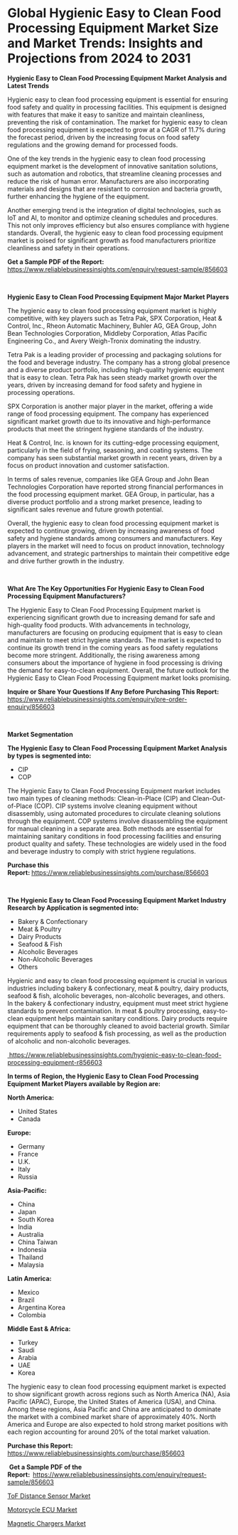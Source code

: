 <p><h1>Global Hygienic Easy to Clean Food Processing Equipment Market Size and Market Trends: Insights and Projections from 2024 to 2031</h1></p><p><strong>Hygienic Easy to Clean Food Processing Equipment Market Analysis and Latest Trends</strong></p>
<p><p>Hygienic easy to clean food processing equipment is essential for ensuring food safety and quality in processing facilities. This equipment is designed with features that make it easy to sanitize and maintain cleanliness, preventing the risk of contamination. The market for hygienic easy to clean food processing equipment is expected to grow at a CAGR of 11.7% during the forecast period, driven by the increasing focus on food safety regulations and the growing demand for processed foods.</p><p>One of the key trends in the hygienic easy to clean food processing equipment market is the development of innovative sanitation solutions, such as automation and robotics, that streamline cleaning processes and reduce the risk of human error. Manufacturers are also incorporating materials and designs that are resistant to corrosion and bacteria growth, further enhancing the hygiene of the equipment.</p><p>Another emerging trend is the integration of digital technologies, such as IoT and AI, to monitor and optimize cleaning schedules and procedures. This not only improves efficiency but also ensures compliance with hygiene standards. Overall, the hygienic easy to clean food processing equipment market is poised for significant growth as food manufacturers prioritize cleanliness and safety in their operations.</p></p>
<p><strong>Get a Sample PDF of the Report:&nbsp;</strong> <a href="https://www.reliablebusinessinsights.com/enquiry/request-sample/856603">https://www.reliablebusinessinsights.com/enquiry/request-sample/856603</a></p>
<p>&nbsp;</p>
<p><strong>Hygienic Easy to Clean Food Processing Equipment Major Market Players</strong></p>
<p><p>The hygienic easy to clean food processing equipment market is highly competitive, with key players such as Tetra Pak, SPX Corporation, Heat & Control, Inc., Rheon Automatic Machinery, Buhler AG, GEA Group, John Bean Technologies Corporation, Middleby Corporation, Atlas Pacific Engineering Co., and Avery Weigh-Tronix dominating the industry.</p><p>Tetra Pak is a leading provider of processing and packaging solutions for the food and beverage industry. The company has a strong global presence and a diverse product portfolio, including high-quality hygienic equipment that is easy to clean. Tetra Pak has seen steady market growth over the years, driven by increasing demand for food safety and hygiene in processing operations.</p><p>SPX Corporation is another major player in the market, offering a wide range of food processing equipment. The company has experienced significant market growth due to its innovative and high-performance products that meet the stringent hygiene standards of the industry.</p><p>Heat & Control, Inc. is known for its cutting-edge processing equipment, particularly in the field of frying, seasoning, and coating systems. The company has seen substantial market growth in recent years, driven by a focus on product innovation and customer satisfaction.</p><p>In terms of sales revenue, companies like GEA Group and John Bean Technologies Corporation have reported strong financial performances in the food processing equipment market. GEA Group, in particular, has a diverse product portfolio and a strong market presence, leading to significant sales revenue and future growth potential.</p><p>Overall, the hygienic easy to clean food processing equipment market is expected to continue growing, driven by increasing awareness of food safety and hygiene standards among consumers and manufacturers. Key players in the market will need to focus on product innovation, technology advancement, and strategic partnerships to maintain their competitive edge and drive further growth in the industry.</p></p>
<p>&nbsp;</p>
<p><strong>What Are The Key Opportunities For Hygienic Easy to Clean Food Processing Equipment Manufacturers?</strong></p>
<p><p>The Hygienic Easy to Clean Food Processing Equipment market is experiencing significant growth due to increasing demand for safe and high-quality food products. With advancements in technology, manufacturers are focusing on producing equipment that is easy to clean and maintain to meet strict hygiene standards. The market is expected to continue its growth trend in the coming years as food safety regulations become more stringent. Additionally, the rising awareness among consumers about the importance of hygiene in food processing is driving the demand for easy-to-clean equipment. Overall, the future outlook for the Hygienic Easy to Clean Food Processing Equipment market looks promising.</p></p>
<p><strong>Inquire or Share Your Questions If Any Before Purchasing This Report:</strong> <a href="https://www.reliablebusinessinsights.com/enquiry/pre-order-enquiry/856603">https://www.reliablebusinessinsights.com/enquiry/pre-order-enquiry/856603</a></p>
<p>&nbsp;</p>
<p><strong>Market Segmentation</strong></p>
<p><strong>The Hygienic Easy to Clean Food Processing Equipment Market Analysis by types is segmented into:</strong></p>
<p><ul><li>CIP</li><li>COP</li></ul></p>
<p><p>The Hygienic Easy to Clean Food Processing Equipment market includes two main types of cleaning methods: Clean-in-Place (CIP) and Clean-Out-of-Place (COP). CIP systems involve cleaning equipment without disassembly, using automated procedures to circulate cleaning solutions through the equipment. COP systems involve disassembling the equipment for manual cleaning in a separate area. Both methods are essential for maintaining sanitary conditions in food processing facilities and ensuring product quality and safety. These technologies are widely used in the food and beverage industry to comply with strict hygiene regulations.</p></p>
<p><strong>Purchase this Report:&nbsp;</strong><a href="https://www.reliablebusinessinsights.com/purchase/856603">https://www.reliablebusinessinsights.com/purchase/856603</a></p>
<p>&nbsp;</p>
<p><strong>The Hygienic Easy to Clean Food Processing Equipment Market Industry Research by Application is segmented into:</strong></p>
<p><ul><li>Bakery & Confectionary</li><li>Meat & Poultry</li><li>Dairy Products</li><li>Seafood & Fish</li><li>Alcoholic Beverages</li><li>Non-Alcoholic Beverages</li><li>Others</li></ul></p>
<p><p>Hygienic and easy to clean food processing equipment is crucial in various industries including bakery & confectionary, meat & poultry, dairy products, seafood & fish, alcoholic beverages, non-alcoholic beverages, and others. In the bakery & confectionary industry, equipment must meet strict hygiene standards to prevent contamination. In meat & poultry processing, easy-to-clean equipment helps maintain sanitary conditions. Dairy products require equipment that can be thoroughly cleaned to avoid bacterial growth. Similar requirements apply to seafood & fish processing, as well as the production of alcoholic and non-alcoholic beverages.</p></p>
<p><a href="https://www.reliablebusinessinsights.com/hygienic-easy-to-clean-food-processing-equipment-r856603">&nbsp;https://www.reliablebusinessinsights.com/hygienic-easy-to-clean-food-processing-equipment-r856603</a></p>
<p><strong>In terms of Region, the Hygienic Easy to Clean Food Processing Equipment Market Players available by Region are:</strong></p>
<p>
    <p> <strong> North America: </strong>
        <ul>
            <li>United States</li>
            <li>Canada</li>
        </ul>
        </p> 
    <p> <strong> Europe: </strong>
        <ul>
            <li>Germany</li>
            <li>France</li>
            <li>U.K.</li>
            <li>Italy</li>
            <li>Russia</li>
        </ul>
        </p> 
    <p> <strong> Asia-Pacific: </strong>
        <ul>
            <li>China</li>
            <li>Japan</li>
            <li>South Korea</li>
            <li>India</li>
            <li>Australia</li>
            <li>China Taiwan</li>
            <li>Indonesia</li>
            <li>Thailand</li>
            <li>Malaysia</li>
        </ul>
        </p> 
    <p> <strong> Latin America: </strong>
        <ul>
            <li>Mexico</li>
            <li>Brazil</li>
            <li>Argentina Korea</li>
            <li>Colombia</li>
        </ul>
        </p> 
    <p> <strong> Middle East & Africa: </strong>
        <ul>
            <li>Turkey</li>
            <li>Saudi</li>
            <li>Arabia</li>
            <li>UAE</li>
            <li>Korea</li>
        </ul>
    </p>
    </p>
<p><p>The hygienic easy to clean food processing equipment market is expected to show significant growth across regions such as North America (NA), Asia Pacific (APAC), Europe, the United States of America (USA), and China. Among these regions, Asia Pacific and China are anticipated to dominate the market with a combined market share of approximately 40%. North America and Europe are also expected to hold strong market positions with each region accounting for around 20% of the total market valuation.</p></p>
<p><strong>Purchase this Report: </strong><a href="https://www.reliablebusinessinsights.com/purchase/856603">https://www.reliablebusinessinsights.com/purchase/856603</a></p>
<p>&nbsp;<strong>Get a Sample PDF of the Report:&nbsp;&nbsp;</strong><a href="https://www.reliablebusinessinsights.com/enquiry/request-sample/856603">https://www.reliablebusinessinsights.com/enquiry/request-sample/856603</a></p>
<p><strong></strong></p>
<p><p><a href="https://github.com/tiannaStark1/Market-Research-Report-List-1/blob/main/tof-distance-sensor-market.md">ToF Distance Sensor Market</a></p><p><a href="https://github.com/trackie2000/Market-Research-Report-List-1/blob/main/motorcycle-ecu-market.md">Motorcycle ECU Market</a></p><p><a href="https://github.com/ferandochandle/Market-Research-Report-List-1/blob/main/magnetic-chargers-market.md">Magnetic Chargers Market</a></p></p>